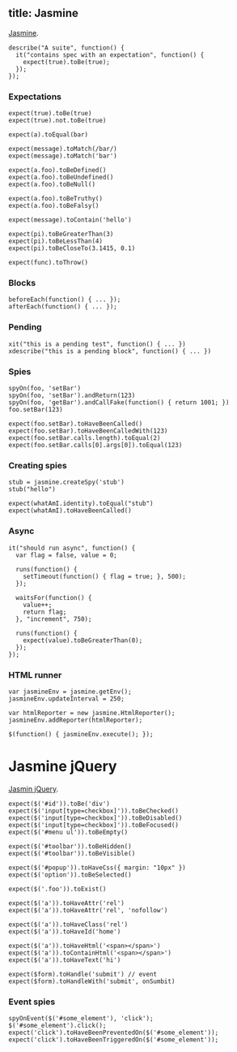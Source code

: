 title: Jasmine
---

[Jasmine](http://pivotal.github.com/jasmine/).

    describe("A suite", function() {
      it("contains spec with an expectation", function() {
        expect(true).toBe(true);
      });
    });

### Expectations

    expect(true).toBe(true)
    expect(true).not.toBe(true)

    expect(a).toEqual(bar)

    expect(message).toMatch(/bar/)
    expect(message).toMatch('bar')

    expect(a.foo).toBeDefined()
    expect(a.foo).toBeUndefined()
    expect(a.foo).toBeNull()

    expect(a.foo).toBeTruthy()
    expect(a.foo).toBeFalsy()

    expect(message).toContain('hello')

    expect(pi).toBeGreaterThan(3)
    expect(pi).toBeLessThan(4)
    expect(pi).toBeCloseTo(3.1415, 0.1)

    expect(func).toThrow()

### Blocks

    beforeEach(function() { ... });
    afterEach(function() { ... });

### Pending

    xit("this is a pending test", function() { ... })
    xdescribe("this is a pending block", function() { ... })

### Spies

    spyOn(foo, 'setBar')
    spyOn(foo, 'setBar').andReturn(123)
    spyOn(foo, 'getBar').andCallFake(function() { return 1001; })
    foo.setBar(123)

    expect(foo.setBar).toHaveBeenCalled()
    expect(foo.setBar).toHaveBeenCalledWith(123)
    expect(foo.setBar.calls.length).toEqual(2)
    expect(foo.setBar.calls[0].args[0]).toEqual(123)

### Creating spies

    stub = jasmine.createSpy('stub')
    stub("hello")

    expect(whatAmI.identity).toEqual("stub")
    expect(whatAmI).toHaveBeenCalled()

### Async

    it("should run async", function() {
      var flag = false, value = 0;

      runs(function() {
        setTimeout(function() { flag = true; }, 500);
      });

      waitsFor(function() {
        value++;
        return flag;
      }, "increment", 750);

      runs(function() {
        expect(value).toBeGreaterThan(0);
      });
    });

### HTML runner

    var jasmineEnv = jasmine.getEnv();
    jasmineEnv.updateInterval = 250;

    var htmlReporter = new jasmine.HtmlReporter();
    jasmineEnv.addReporter(htmlReporter);

    $(function() { jasmineEnv.execute(); });

Jasmine jQuery
==============

[Jasmin jQuery](https://github.com/velesin/jasmine-jquery).

    expect($('#id')).toBe('div')
    expect($('input[type=checkbox]')).toBeChecked()
    expect($('input[type=checkbox]')).toBeDisabled()
    expect($('input[type=checkbox]')).toBeFocused()
    expect($('#menu ul')).toBeEmpty()

    expect($('#toolbar')).toBeHidden()
    expect($('#toolbar')).toBeVisible()

    expect($('#popup')).toHaveCss({ margin: "10px" })
    expect($('option')).toBeSelected()

    expect($('.foo')).toExist()

    expect($('a')).toHaveAttr('rel')
    expect($('a')).toHaveAttr('rel', 'nofollow')

    expect($('a')).toHaveClass('rel')
    expect($('a')).toHaveId('home')

    expect($('a')).toHaveHtml('<span></span>')
    expect($('a')).toContainHtml('<span></span>')
    expect($('a')).toHaveText('hi')

    expect($form).toHandle('submit') // event
    expect($form).toHandleWith('submit', onSumbit)

### Event spies

    spyOnEvent($('#some_element'), 'click');
    $('#some_element').click();
    expect('click').toHaveBeenPreventedOn($('#some_element'));
    expect('click').toHaveBeenTriggeredOn($('#some_element'));
